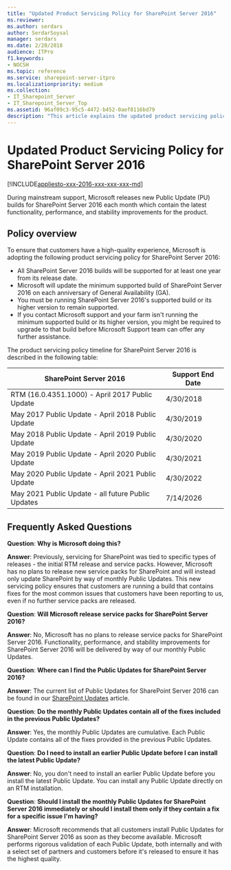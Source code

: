 ```yaml
---
title: "Updated Product Servicing Policy for SharePoint Server 2016"
ms.reviewer:
ms.author: serdars
author: SerdarSoysal
manager: serdars
ms.date: 2/20/2018
audience: ITPro
f1.keywords:
- NOCSH
ms.topic: reference
ms.service: sharepoint-server-itpro
ms.localizationpriority: medium
ms.collection:
- IT_Sharepoint_Server
- IT_Sharepoint_Server_Top
ms.assetid: 96af09c3-95c5-4472-b452-0aef8116bd79
description: "This article explains the updated product servicing policy of SharePoint Server 2016."
---
```


# Updated Product Servicing Policy for SharePoint Server 2016

[!INCLUDE[appliesto-xxx-2016-xxx-xxx-xxx-md](../includes/appliesto-xxx-2016-xxx-xxx-xxx-md.md)]

During mainstream support, Microsoft releases new Public Update (PU) builds for SharePoint Server 2016 each month which contain the latest functionality, performance, and stability improvements for the product.

## Policy overview

To ensure that customers have a high-quality experience, Microsoft is adopting the following product servicing policy for SharePoint Server 2016:

- All SharePoint Server 2016 builds will be supported for at least one year from its release date.
- Microsoft will update the minimum supported build of SharePoint Server 2016 on each anniversary of General Availability (GA).
- You must be running SharePoint Server 2016's supported build or its higher version to remain supported.
- If you contact Microsoft support and your farm isn't running the minimum supported build or its higher version, you might be required to upgrade to that build before Microsoft Support team can offer any further assistance.

The product servicing policy timeline for SharePoint Server 2016 is described in the following table:

|SharePoint Server 2016|Support End Date|
|---|---|
|RTM (16.0.4351.1000) - April 2017 Public Update|4/30/2018|
|May 2017 Public Update - April 2018 Public Update|4/30/2019|
|May 2018 Public Update - April 2019 Public Update|4/30/2020|
|May 2019 Public Update - April 2020 Public Update|4/30/2021|
|May 2020 Public Update - April 2021 Public Update|4/30/2022|
|May 2021 Public Update - all future Public Updates|7/14/2026|

## Frequently Asked Questions

 **Question**: **Why is Microsoft doing this?**

 **Answer**: Previously, servicing for SharePoint was tied to specific types of releases - the initial RTM release and service packs. However, Microsoft has no plans to release new service packs for SharePoint and will instead only update SharePoint by way of monthly Public Updates. This new servicing policy ensures that customers are running a build that contains fixes for the most common issues that customers have been reporting to us, even if no further service packs are released.

 **Question**: **Will Microsoft release service packs for SharePoint Server 2016?**

 **Answer**: No, Microsoft has no plans to release service packs for SharePoint Server 2016. Functionality, performance, and stability improvements for SharePoint Server 2016 will be delivered by way of our monthly Public Updates.

 **Question**: **Where can I find the Public Updates for SharePoint Server 2016?**

 **Answer**: The current list of Public Updates for SharePoint Server 2016 can be found in our [SharePoint Updates](/officeupdates/sharepoint-updates) article.

 **Question**: **Do the monthly Public Updates contain all of the fixes included in the previous Public Updates?**

 **Answer**: Yes, the monthly Public Updates are cumulative. Each Public Update contains all of the fixes provided in the previous Public Updates.

 **Question**: **Do I need to install an earlier Public Update before I can install the latest Public Update?**

 **Answer**: No, you don't need to install an earlier Public Update before you install the latest Public Update. You can install any Public Update directly on an RTM installation.

 **Question**: **Should I install the monthly Public Updates for SharePoint Server 2016 immediately or should I install them only if they contain a fix for a specific issue I'm having?**

 **Answer**: Microsoft recommends that all customers install Public Updates for SharePoint Server 2016 as soon as they become available. Microsoft performs rigorous validation of each Public Update, both internally and with a select set of partners and customers before it's released to ensure it has the highest quality.